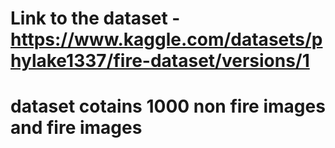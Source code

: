 # Link to the dataset - https://www.kaggle.com/datasets/phylake1337/fire-dataset/versions/1
# dataset cotains 1000 non fire images and fire images 
